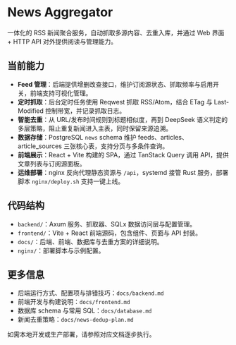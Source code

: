 # News Aggregator

一体化的 RSS 新闻聚合服务，自动抓取多源内容、去重入库，并通过 Web 界面 + HTTP API 对外提供阅读与管理能力。

## 当前能力
- **Feed 管理**：后端提供增删改查接口，维护订阅源状态、抓取频率与启用开关，前端支持可视化管理。
- **定时抓取**：后台定时任务使用 Reqwest 抓取 RSS/Atom，结合 ETag 与 Last-Modified 控制带宽，并记录抓取日志。
- **智能去重**：从 URL/发布时间规则到标题相似度，再到 DeepSeek 语义判定的多层策略，阻止重复新闻进入主表，同时保留来源追溯。
- **数据存储**：PostgreSQL `news` schema 维护 feeds、articles、article_sources 三张核心表，支持分页与多条件查询。
- **前端展示**：React + Vite 构建的 SPA，通过 TanStack Query 调用 API，提供文章列表与订阅源面板。
- **运维部署**：nginx 反向代理静态资源与 `/api`，systemd 接管 Rust 服务，部署脚本 `nginx/deploy.sh` 支持一键上线。

## 代码结构
- `backend/`：Axum 服务、抓取器、SQLx 数据访问层与配置管理。
- `frontend/`：Vite + React 前端源码，包含组件、页面与 API 封装。
- `docs/`：后端、前端、数据库与去重方案的详细说明。
- `nginx/`：部署脚本与示例配置。

## 更多信息
- 后端运行方式、配置项与排错技巧：`docs/backend.md`
- 前端开发与构建说明：`docs/frontend.md`
- 数据库 schema 与常用 SQL：`docs/database.md`
- 新闻去重策略：`docs/news-dedup-plan.md`

如需本地开发或生产部署，请参照对应文档逐步执行。
